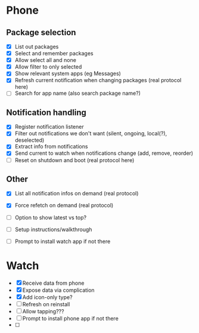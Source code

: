 # Phone

## Package selection
- [x] List out packages
- [x] Select and remember packages
- [x] Allow select all and none
- [x] Allow filter to only selected
- [x] Show relevant system apps (eg Messages)
- [x] Refresh current notification when changing packages (real protocol here)
- [ ] Search for app name (also search package name?)

## Notification handling
- [x] Register notification listener
- [x] Filter out notifications we don't want (silent, ongoing, local(?), deselected)
- [x] Extract info from notifications
- [x] Send current to watch when notifications change (add, remove, reorder)
- [ ] Reset on shutdown and boot (real protocol here)

## Other
- [x] List all notification infos on demand (real protocol)
- [x] Force refetch on demand (real protocol)
- [ ] Option to show latest vs top?
- [ ] Setup instructions/walkthrough
- [ ] Prompt to install watch app if not there


# Watch

- [x] Receive data from phone
- [x] Expose data via complication
- [x] Add icon-only type?
- [ ] Refresh on reinstall
- [ ] Allow tapping???
- [ ] Prompt to install phone app if not there
- [ ] 

